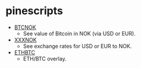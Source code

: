 # pinescripts

- [BTCNOK](https://github.com/taco-c/pinescripts/blob/main/BTCNOK.pine)
    - See value of Bitcoin in NOK (via USD or EUR).
- [XXXNOK](https://github.com/taco-c/pinescripts/blob/main/XXXNOK.pine)
    - See exchange rates for USD or EUR to NOK.
- [ETHBTC](https://github.com/taco-c/pinescripts/blob/main/ETHBTC.pine)
    - ETH/BTC overlay.
